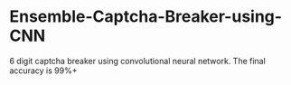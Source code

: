 # Ensemble-Captcha-Breaker-using-CNN
6 digit captcha breaker using convolutional neural network. The final accuracy is 99%+ 
